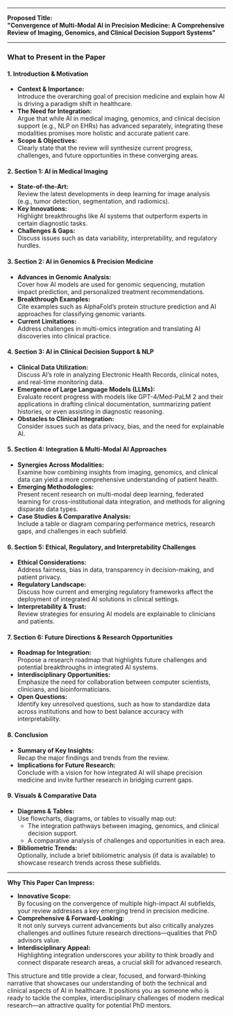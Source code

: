 

---

**Proposed Title:**  
**"Convergence of Multi-Modal AI in Precision Medicine: A Comprehensive Review of Imaging, Genomics, and Clinical Decision Support Systems"**

---

### What to Present in the Paper

#### 1. **Introduction & Motivation**
- **Context & Importance:**  
  Introduce the overarching goal of precision medicine and explain how AI is driving a paradigm shift in healthcare.  
- **The Need for Integration:**  
  Argue that while AI in medical imaging, genomics, and clinical decision support (e.g., NLP on EHRs) has advanced separately, integrating these modalities promises more holistic and accurate patient care.
- **Scope & Objectives:**  
  Clearly state that the review will synthesize current progress, challenges, and future opportunities in these converging areas.

#### 2. **Section 1: AI in Medical Imaging**
- **State-of-the-Art:**  
  Review the latest developments in deep learning for image analysis (e.g., tumor detection, segmentation, and radiomics).
- **Key Innovations:**  
  Highlight breakthroughs like AI systems that outperform experts in certain diagnostic tasks.
- **Challenges & Gaps:**  
  Discuss issues such as data variability, interpretability, and regulatory hurdles.

#### 3. **Section 2: AI in Genomics & Precision Medicine**
- **Advances in Genomic Analysis:**  
  Cover how AI models are used for genomic sequencing, mutation impact prediction, and personalized treatment recommendations.
- **Breakthrough Examples:**  
  Cite examples such as AlphaFold’s protein structure prediction and AI approaches for classifying genomic variants.
- **Current Limitations:**  
  Address challenges in multi-omics integration and translating AI discoveries into clinical practice.

#### 4. **Section 3: AI in Clinical Decision Support & NLP**
- **Clinical Data Utilization:**  
  Discuss AI’s role in analyzing Electronic Health Records, clinical notes, and real-time monitoring data.
- **Emergence of Large Language Models (LLMs):**  
  Evaluate recent progress with models like GPT-4/Med-PaLM 2 and their applications in drafting clinical documentation, summarizing patient histories, or even assisting in diagnostic reasoning.
- **Obstacles to Clinical Integration:**  
  Consider issues such as data privacy, bias, and the need for explainable AI.

#### 5. **Section 4: Integration & Multi-Modal AI Approaches**
- **Synergies Across Modalities:**  
  Examine how combining insights from imaging, genomics, and clinical data can yield a more comprehensive understanding of patient health.
- **Emerging Methodologies:**  
  Present recent research on multi-modal deep learning, federated learning for cross-institutional data integration, and methods for aligning disparate data types.
- **Case Studies & Comparative Analysis:**  
  Include a table or diagram comparing performance metrics, research gaps, and challenges in each subfield.

#### 6. **Section 5: Ethical, Regulatory, and Interpretability Challenges**
- **Ethical Considerations:**  
  Address fairness, bias in data, transparency in decision-making, and patient privacy.
- **Regulatory Landscape:**  
  Discuss how current and emerging regulatory frameworks affect the deployment of integrated AI solutions in clinical settings.
- **Interpretability & Trust:**  
  Review strategies for ensuring AI models are explainable to clinicians and patients.

#### 7. **Section 6: Future Directions & Research Opportunities**
- **Roadmap for Integration:**  
  Propose a research roadmap that highlights future challenges and potential breakthroughs in integrated AI systems.
- **Interdisciplinary Opportunities:**  
  Emphasize the need for collaboration between computer scientists, clinicians, and bioinformaticians.
- **Open Questions:**  
  Identify key unresolved questions, such as how to standardize data across institutions and how to best balance accuracy with interpretability.

#### 8. **Conclusion**
- **Summary of Key Insights:**  
  Recap the major findings and trends from the review.
- **Implications for Future Research:**  
  Conclude with a vision for how integrated AI will shape precision medicine and invite further research in bridging current gaps.

#### 9. **Visuals & Comparative Data**
- **Diagrams & Tables:**  
  Use flowcharts, diagrams, or tables to visually map out:
  - The integration pathways between imaging, genomics, and clinical decision support.
  - A comparative analysis of challenges and opportunities in each area.
- **Bibliometric Trends:**  
  Optionally, include a brief bibliometric analysis (if data is available) to showcase research trends across these subfields.

---

**Why This Paper Can Impress:**

- **Innovative Scope:**  
  By focusing on the convergence of multiple high-impact AI subfields, your review addresses a key emerging trend in precision medicine.
- **Comprehensive & Forward-Looking:**  
  It not only surveys current advancements but also critically analyzes challenges and outlines future research directions—qualities that PhD advisors value.
- **Interdisciplinary Appeal:**  
  Highlighting integration underscores your ability to think broadly and connect disparate research areas, a crucial skill for advanced research.

This structure and title provide a clear, focused, and forward-thinking narrative that showcases our understanding of both the technical and clinical aspects of AI in healthcare. It positions you as someone who is ready to tackle the complex, interdisciplinary challenges of modern medical research—an attractive quality for potential PhD mentors.
